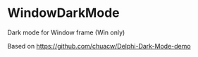 # WindowDarkMode
 Dark mode for Window frame (Win only)

Based on https://github.com/chuacw/Delphi-Dark-Mode-demo